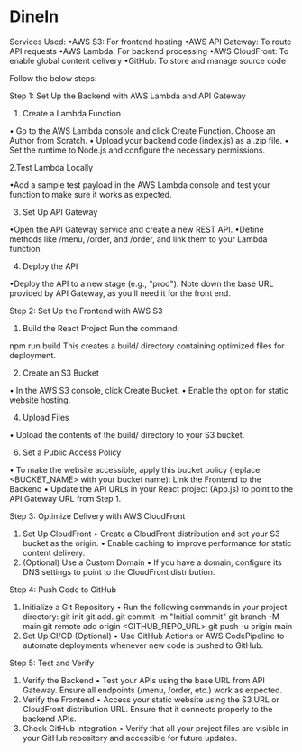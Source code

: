 # DineIn

Services Used:
•AWS S3: For frontend hosting
•AWS API Gateway: To route API requests
•AWS Lambda: For backend processing
•AWS CloudFront: To enable global content delivery
•GitHub: To store and manage source code

Follow the below steps:

Step 1: Set Up the Backend with AWS Lambda and API Gateway
1. Create a Lambda Function

•	Go to the AWS Lambda console and click Create Function. Choose an Author from Scratch.
•	Upload your backend code (index.js) as a .zip file.
•	Set the runtime to Node.js and configure the necessary permissions.


2.Test Lambda Locally

•Add a sample test payload in the AWS Lambda console and test your function to make sure it works as expected.

3. Set Up API Gateway

•Open the API Gateway service and create a new REST API.
•Define methods like /menu, /order, and /order, and link them to your Lambda function.

4. Deploy the API

•Deploy the API to a new stage (e.g., "prod"). Note down the base URL provided by API Gateway, as you’ll need it for the front end.


Step 2: Set Up the Frontend with AWS S3
1.	Build the React Project
Run the command:

npm run build
This creates a build/ directory containing optimized files for deployment.

2.	Create an S3 Bucket
   
•	In the AWS S3 console, click Create Bucket.
•	Enable the option for static website hosting.

4.	Upload Files
   
•	Upload the contents of the build/ directory to your S3 bucket.


6.	Set a Public Access Policy

•	To make the website accessible, apply this bucket policy (replace <BUCKET_NAME> with your bucket name):
 Link the Frontend to the Backend
•	Update the API URLs in your React project (App.js) to point to the API Gateway URL from Step 1.

Step 3: Optimize Delivery with AWS CloudFront
1.	Set Up CloudFront
•	Create a CloudFront distribution and set your S3 bucket as the origin.
•	Enable caching to improve performance for static content delivery.
2.	(Optional) Use a Custom Domain
•	If you have a domain, configure its DNS settings to point to the CloudFront distribution.


Step 4: Push Code to GitHub
1.	Initialize a Git Repository
•	Run the following commands in your project directory:
git init
git add.
git commit -m "Initial commit"
git branch -M main
git remote add origin <GITHUB_REPO_URL>
git push -u origin main
2.	Set Up CI/CD (Optional)
•	Use GitHub Actions or AWS CodePipeline to automate deployments whenever new code is pushed to GitHub.


Step 5: Test and Verify
1.	Verify the Backend
•	Test your APIs using the base URL from API Gateway. Ensure all endpoints (/menu, /order, etc.) work as expected.
2.	Verify the Frontend
•	Access your static website using the S3 URL or CloudFront distribution URL. Ensure that it connects properly to the backend APIs.
3.	Check GitHub Integration
•	Verify that all your project files are visible in your GitHub repository and accessible for future updates.

